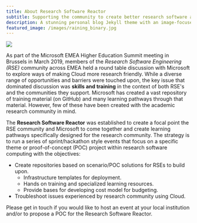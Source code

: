 ```yaml
---
title: About Research Software Reactor
subtitle: Supporting the community to create better research software and solutions
description: A stunning personal blog Jekyll theme with an image-focused design.
featured_image: /images/raining_binary.jpg
---
```


![](/images/what_we_do.jpg)

As part of the Microsoft EMEA Higher Education Summit meeting in Brussels in
March 2019, members of the *Research Software Engineering (RSE)* community
across EMEA held a round table discussion with Microsoft to explore ways of
making Cloud more research friendly. While a diverse range of opportunities
and barriers were touched upon, the key issue that dominated discussion was
**skills and training** in the context of both RSE's and the communities they
support. Microsoft has created a vast repository of training material (on
GitHub) and many learning pathways through that material. However, few of
these have been created with the academic research community in mind.

The **Research Software Reactor** was established to create a focal point the RSE
community and Microsoft to come together and create learning pathways
specifically designed for the research community. The strategy is to run a
series of sprint/hackathon style events that focus on a specific theme or proof-of-concept (POC) project within research software computing with the objectives:
* Create repositories based on scenario/POC solutions for RSEs to build upon.
  - Infrastructure templates for deployment.
  - Hands on training and specialized learning resources.
  - Provide bases for developing cost model for budgeting.
* Troubleshoot issues experienced by research community using Cloud.

Please get in touch if you would like to host an event at your local
institution and/or to propose a POC for the Research Software Reactor.